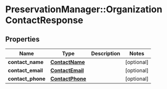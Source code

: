 # PreservationManager::OrganizationContactResponse

## Properties
Name | Type | Description | Notes
------------ | ------------- | ------------- | -------------
**contact_name** | [**ContactName**](ContactName.md) |  | [optional] 
**contact_email** | [**ContactEmail**](ContactEmail.md) |  | [optional] 
**contact_phone** | [**ContactPhone**](ContactPhone.md) |  | [optional] 

